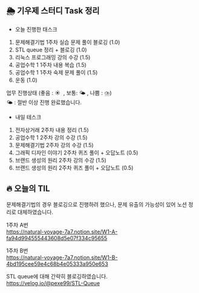 ## 🌦️ 기우제 스터디 Task 정리

- 오늘 진행한 태스크
1. 문제해결기법 1주차 실습 문제 풀이 블로깅 (1.0)
2. STL queue 정리 + 블로깅 (1.0)
3. 리눅스 프로그래밍 강의 수강 (1.5)
4. 공업수학 1 1주차 내용 복습 (1.5)
5. 공업수학 1 1주차 숙제 문제 풀이 (1.5)
6. 운동 (1.0)

업무 진행상태 (좋음 : ☀  , 보통: 🌤 , 나쁨 : ⛈)  
🌤 : 절반 이상 진행 완료했습니다.
 
- 내일 테스크
1. 전자상거래 2주차 내용 정리 (1.5)
2. 공업수학 1 2주차 강의 수강 (1.5)
3. 문제해결기법 2주차 강의 수강 (1.5)
4. 그래픽 디자인 이야기 2주차 퀴즈 풀이 + 오답노트 (0.5)
5. 브랜드 생성의 원리 2주차 강의 수강 (1.5)
6. 브랜드 생성의 원리 2주차 퀴즈 풀이 + 오답노트 (0.5)

## 🔥 오늘의 TIL

문제해결기법의 경우 블로깅으로 진행하려 했으나, 문제 유출의 가능성이 있어 노션 정리로 대체하였습니다.

1주차 A번  
https://natural-voyage-7a7.notion.site/W1-A-fa94d994555443608d5e07f334c95655  

1주차 B번  
https://natural-voyage-7a7.notion.site/W1-B-4bd195cee59e4c68b4e05333a950e653  

STL queue에 대해 간략히 블로깅하였습니다.  
https://velog.io/@pexe99/STL-Queue
